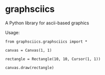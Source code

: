 # graphsciics
A Python library for ascii-based graphics

Usage:

`from graphsciics.graphsciics import *`

`canvas = Canvas(1, 1)`

`rectangle = Rectangle(10, 10, Cursor(1, 1))`

`canvas.draw(rectangle)`
